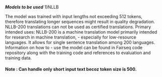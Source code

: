 ***Models to be used***
1)NLLB <br />

The model was trained with input lengths not exceeding 512 tokens, therefore translating longer sequences might result in quality degradation. NLLB-200 translations can not be used as certified translations.
Primary intended uses: NLLB-200 is a machine translation model primarily intended for research in machine translation, - especially for low-resource languages. It allows for single sentence translation among 200 languages.
Information on how to - use the model can be found in Fairseq code repository along with the training code and references to evaluation and training data. <br />
#### Note : Can handle only short input text becoz token size is 500. 
